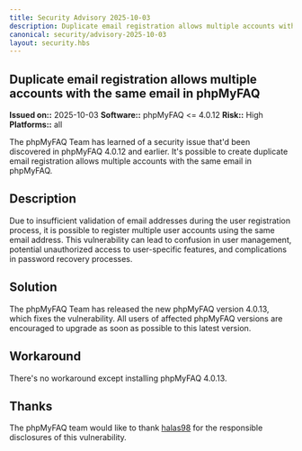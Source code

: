 ```yaml
---
title: Security Advisory 2025-10-03
description: Duplicate email registration allows multiple accounts with the same email in phpMyFAQ
canonical: security/advisory-2025-10-03
layout: security.hbs
---
```


## Duplicate email registration allows multiple accounts with the same email in phpMyFAQ

  **Issued on::** 2025-10-03
  **Software::** phpMyFAQ <= 4.0.12
  **Risk::** High
  **Platforms::** all

The phpMyFAQ Team has learned of a security issue that'd been discovered in phpMyFAQ 4.0.12 and
  earlier. It's possible to create duplicate email registration allows multiple accounts with the same email in phpMyFAQ.

## Description
Due to insufficient validation of email addresses during the user registration process,
  it is possible to register multiple user accounts using the same email address.
  This vulnerability can lead to confusion in user management, potential unauthorized access to user-specific features,
  and complications in password recovery processes.

## Solution
The phpMyFAQ Team has released the new phpMyFAQ version 4.0.13, which fixes the vulnerability. All
  users of affected phpMyFAQ versions are encouraged to upgrade as soon as possible to this latest version.

## Workaround
There's no workaround except installing phpMyFAQ 4.0.13.

## Thanks
The phpMyFAQ team would like to thank <a rel="nofollow" href="https://github.com/halas98">halas98</a> for the
  responsible disclosures of this vulnerability.
